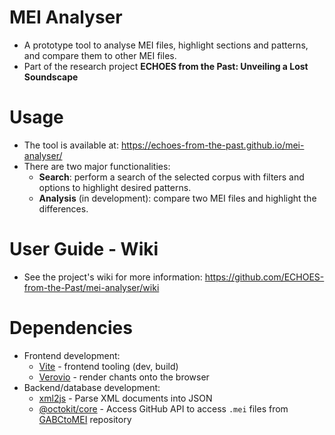 # MEI Analyser
- A prototype tool to analyse MEI files, highlight sections and patterns, and compare them to other MEI files.
- Part of the research project **ECHOES from the Past: Unveiling a Lost Soundscape**

# Usage
- The tool is available at: https://echoes-from-the-past.github.io/mei-analyser/
- There are two major functionalities:
  - **Search**: perform a search of the selected corpus with filters and options to highlight desired patterns.
  - **Analysis** (in development): compare two MEI files and highlight the differences.

# User Guide - Wiki
- See the project's wiki for more information: https://github.com/ECHOES-from-the-Past/mei-analyser/wiki

# Dependencies
- Frontend development:
  - [Vite](https://vitejs.dev) - frontend tooling (dev, build)
  - [Verovio](https://github.com/rism-digital/verovio) - render chants onto the browser 
- Backend/database development:
  - [xml2js](https://github.com/Leonidas-from-XIV/node-xml2js) - Parse XML documents into JSON
  - [@octokit/core](https://github.com/octokit/core.js) - Access GitHub API to access `.mei` files from [GABCtoMEI](https://github.com/ECHOES-from-the-Past/GABCtoMEI) repository
